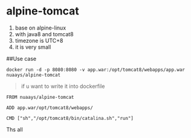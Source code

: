 # alpine-tomcat

1. base on alpine-linux
2. with java8 and tomcat8
3. timezone is UTC+8
4. it is very small

##Use case
```
docker run -d -p 8080:8080 -v app.war:/opt/tomcat8/webapps/app.war nuaays/alpine-tomcat
```

> if u want to write it into dockerfile


```
FROM nuaays/alpine-tomcat

ADD app.war/opt/tomcat8/webapps/

CMD ["sh","/opt/tomcat8/bin/catalina.sh","run"]

```

Ths all
